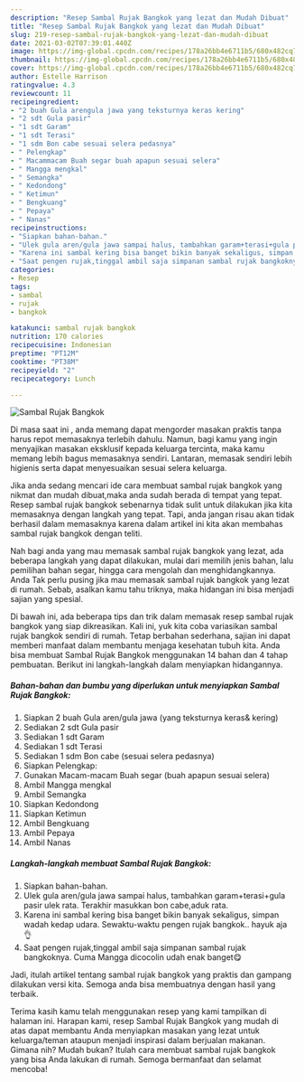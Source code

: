 ```yaml
---
description: "Resep Sambal Rujak Bangkok yang lezat dan Mudah Dibuat"
title: "Resep Sambal Rujak Bangkok yang lezat dan Mudah Dibuat"
slug: 219-resep-sambal-rujak-bangkok-yang-lezat-dan-mudah-dibuat
date: 2021-03-02T07:39:01.440Z
image: https://img-global.cpcdn.com/recipes/178a26bb4e6711b5/680x482cq70/sambal-rujak-bangkok-foto-resep-utama.jpg
thumbnail: https://img-global.cpcdn.com/recipes/178a26bb4e6711b5/680x482cq70/sambal-rujak-bangkok-foto-resep-utama.jpg
cover: https://img-global.cpcdn.com/recipes/178a26bb4e6711b5/680x482cq70/sambal-rujak-bangkok-foto-resep-utama.jpg
author: Estelle Harrison
ratingvalue: 4.3
reviewcount: 11
recipeingredient:
- "2 buah Gula arengula jawa yang teksturnya keras kering"
- "2 sdt Gula pasir"
- "1 sdt Garam"
- "1 sdt Terasi"
- "1 sdm Bon cabe sesuai selera pedasnya"
- " Pelengkap"
- " Macammacam Buah segar buah apapun sesuai selera"
- " Mangga mengkal"
- " Semangka"
- " Kedondong"
- " Ketimun"
- " Bengkuang"
- " Pepaya"
- " Nanas"
recipeinstructions:
- "Siapkan bahan-bahan."
- "Ulek gula aren/gula jawa sampai halus, tambahkan garam+terasi+gula pasir ulek rata. Terakhir masukkan bon cabe,aduk rata."
- "Karena ini sambal kering bisa banget bikin banyak sekaligus, simpan wadah kedap udara. Sewaktu-waktu pengen rujak bangkok.. hayuk aja👌"
- "Saat pengen rujak,tinggal ambil saja simpanan sambal rujak bangkoknya. Cuma Mangga dicocolin udah enak banget😋"
categories:
- Resep
tags:
- sambal
- rujak
- bangkok

katakunci: sambal rujak bangkok 
nutrition: 170 calories
recipecuisine: Indonesian
preptime: "PT12M"
cooktime: "PT38M"
recipeyield: "2"
recipecategory: Lunch

---
```



![Sambal Rujak Bangkok](https://img-global.cpcdn.com/recipes/178a26bb4e6711b5/680x482cq70/sambal-rujak-bangkok-foto-resep-utama.jpg)

Di masa  saat ini , anda memang dapat mengorder masakan praktis tanpa harus repot memasaknya terlebih dahulu. Namun, bagi kamu yang ingin menyajikan masakan eksklusif kepada keluarga tercinta, maka kamu memang lebih bagus memasaknya sendiri. Lantaran, memasak sendiri lebih higienis serta dapat menyesuaikan sesuai selera keluarga.

Jika anda sedang mencari ide cara membuat sambal rujak bangkok yang nikmat dan mudah dibuat,maka anda sudah berada di tempat yang tepat. Resep sambal rujak bangkok  sebenarnya tidak sulit untuk dilakukan jika kita memasaknya dengan langkah yang tepat. Tapi, anda jangan risau akan tidak berhasil dalam memasaknya 
karena dalam artikel ini kita akan membahas sambal rujak bangkok dengan teliti.  



Nah bagi anda yang mau memasak sambal rujak bangkok yang lezat, ada beberapa langkah yang dapat dilakukan, mulai dari memilih jenis bahan, lalu pemilihan bahan segar, hingga cara mengolah dan menghidangkannya. Anda Tak perlu pusing jika mau memasak sambal rujak bangkok yang lezat di rumah. Sebab, asalkan kamu  tahu triknya, maka hidangan ini bisa menjadi sajian yang spesial.

Di bawah ini, ada beberapa tips dan trik dalam memasak resep sambal rujak bangkok yang siap dikreasikan. Kali ini, yuk kita coba variasikan sambal rujak bangkok sendiri di rumah. Tetap berbahan sederhana, sajian ini dapat memberi manfaat dalam membantu menjaga kesehatan tubuh kita. Anda bisa membuat Sambal Rujak Bangkok menggunakan 14 bahan dan 4 tahap pembuatan. Berikut ini langkah-langkah dalam menyiapkan hidangannya.

<!--inarticleads1-->

##### Bahan-bahan dan bumbu yang diperlukan untuk menyiapkan Sambal Rujak Bangkok:

1. Siapkan 2 buah Gula aren/gula jawa (yang teksturnya keras&amp; kering)
1. Sediakan 2 sdt Gula pasir
1. Sediakan 1 sdt Garam
1. Sediakan 1 sdt Terasi
1. Sediakan 1 sdm Bon cabe (sesuai selera pedasnya)
1. Siapkan  Pelengkap:
1. Gunakan  Macam-macam Buah segar (buah apapun sesuai selera)
1. Ambil  Mangga mengkal
1. Ambil  Semangka
1. Siapkan  Kedondong
1. Siapkan  Ketimun
1. Ambil  Bengkuang
1. Ambil  Pepaya
1. Ambil  Nanas




<!--inarticleads2-->

##### Langkah-langkah membuat Sambal Rujak Bangkok:

1. Siapkan bahan-bahan.
1. Ulek gula aren/gula jawa sampai halus, tambahkan garam+terasi+gula pasir ulek rata. Terakhir masukkan bon cabe,aduk rata.
1. Karena ini sambal kering bisa banget bikin banyak sekaligus, simpan wadah kedap udara. Sewaktu-waktu pengen rujak bangkok.. hayuk aja👌
1. Saat pengen rujak,tinggal ambil saja simpanan sambal rujak bangkoknya. Cuma Mangga dicocolin udah enak banget😋




Jadi, itulah artikel tentang  sambal rujak bangkok  yang praktis dan gampang dilakukan versi kita. Semoga anda bisa membuatnya dengan hasil yang terbaik. 

Terima kasih kamu telah menggunakan resep yang kami tampilkan di halaman ini. Harapan kami, resep  Sambal Rujak Bangkok yang mudah di atas dapat membantu Anda menyiapkan masakan yang lezat untuk keluarga/teman ataupun menjadi inspirasi dalam berjualan makanan. Gimana nih? Mudah bukan? Itulah cara membuat sambal rujak bangkok yang bisa Anda lakukan di rumah. Semoga bermanfaat dan selamat mencoba!

